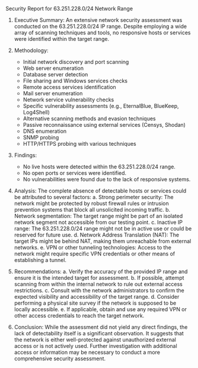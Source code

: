 Security Report for 63.251.228.0/24 Network Range

1. Executive Summary:
   An extensive network security assessment was conducted on the 63.251.228.0/24 IP range. Despite employing a wide array of scanning techniques and tools, no responsive hosts or services were identified within the target range.

2. Methodology:
   - Initial network discovery and port scanning
   - Web server enumeration
   - Database server detection
   - File sharing and Windows services checks
   - Remote access services identification
   - Mail server enumeration
   - Network service vulnerability checks
   - Specific vulnerability assessments (e.g., EternalBlue, BlueKeep, Log4Shell)
   - Alternative scanning methods and evasion techniques
   - Passive reconnaissance using external services (Censys, Shodan)
   - DNS enumeration
   - SNMP probing
   - HTTP/HTTPS probing with various techniques

3. Findings:
   - No live hosts were detected within the 63.251.228.0/24 range.
   - No open ports or services were identified.
   - No vulnerabilities were found due to the lack of responsive systems.

4. Analysis:
   The complete absence of detectable hosts or services could be attributed to several factors:
   a. Strong perimeter security: The network might be protected by robust firewall rules or intrusion prevention systems that block all unsolicited incoming traffic.
   b. Network segmentation: The target range might be part of an isolated network segment not accessible from our testing point.
   c. Inactive IP range: The 63.251.228.0/24 range might not be in active use or could be reserved for future use.
   d. Network Address Translation (NAT): The target IPs might be behind NAT, making them unreachable from external networks.
   e. VPN or other tunneling technologies: Access to the network might require specific VPN credentials or other means of establishing a tunnel.

5. Recommendations:
   a. Verify the accuracy of the provided IP range and ensure it is the intended target for assessment.
   b. If possible, attempt scanning from within the internal network to rule out external access restrictions.
   c. Consult with the network administrators to confirm the expected visibility and accessibility of the target range.
   d. Consider performing a physical site survey if the network is supposed to be locally accessible.
   e. If applicable, obtain and use any required VPN or other access credentials to reach the target network.

6. Conclusion:
   While the assessment did not yield any direct findings, the lack of detectability itself is a significant observation. It suggests that the network is either well-protected against unauthorized external access or is not actively used. Further investigation with additional access or information may be necessary to conduct a more comprehensive security assessment.